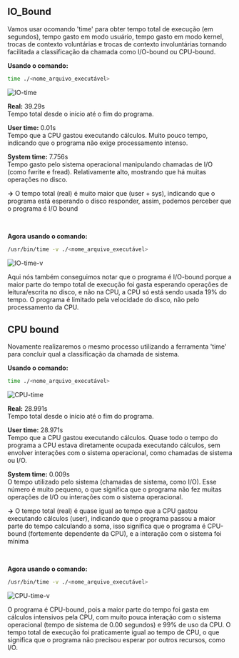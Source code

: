 ## IO_Bound

Vamos usar ocomando 'time' para obter tempo total de execução (em segundos), tempo gasto em modo usuário, tempo gasto em modo kernel, trocas de contexto voluntárias e trocas de contexto involuntárias tornando facilitada a classificação da chamada como I/O-bound ou CPU-bound.

**Usando o comando:**
```bash
time ./<nome_arquivo_executável>
```
![IO-time](https://github.com/user-attachments/assets/10b48012-b401-49c6-afb1-8c063e487da5)

**Real:** 39.29s  
Tempo total desde o início até o fim do programa.

**User time:** 0.01s  
Tempo que a CPU gastou executando cálculos. Muito pouco tempo, indicando que o programa não exige processamento intenso.

**System time:** 7.756s  
Tempo gasto pelo sistema operacional manipulando chamadas de I/O (como fwrite e fread). Relativamente alto, mostrando que há muitas operações no disco.

**->** O tempo total (real) é muito maior que (user + sys), indicando que o programa está esperando o disco responder, assim, podemos perceber que o programa é I/O bound

<br>

**Agora usando o comando:**
```bash
/usr/bin/time -v ./<nome_arquivo_executável>
```
![IO-time-v](https://github.com/user-attachments/assets/515a770f-0c62-4c8e-a7c7-63b2f3523630)

Aqui nós também conseguimos notar que o programa é I/O-bound porque a maior parte do tempo total de execução foi gasta esperando operações de leitura/escrita no disco, e não na CPU, a CPU só está sendo usada 19% do tempo. 
O programa é limitado pela velocidade do disco, não pelo processamento da CPU. 
<br>

## CPU bound

Novamente realizaremos o mesmo processo utilizando a ferramenta 'time' para concluir qual a classificação da chamada de sistema.

**Usando o comando:**
```bash
time ./<nome_arquivo_executável>
```
![CPU-time](https://github.com/user-attachments/assets/8ca0d38a-29f8-4246-8412-f240e8e843b8)

**Real:** 28.991s  
Tempo total desde o início até o fim do programa.

**User time:** 28.971s  
Tempo que a CPU gastou executando cálculos. Quase todo o tempo do programa a CPU estava diretamente ocupada executando cálculos, sem envolver interações com o sistema operacional, como chamadas de sistema ou I/O.

**System time:** 0.009s  
O tempo utilizado pelo sistema (chamadas de sistema, como I/O). Esse número é muito pequeno, o que significa que o programa não fez muitas operações de I/O ou interações com o sistema operacional.

**->** O tempo total (real) é quase igual ao tempo que a CPU gastou executando cálculos (user), indicando que o programa passou a maior parte do tempo calculando a soma, isso significa que o programa é CPU-bound (fortemente dependente da CPU), e a interação com o sistema foi mínima

<br>

**Agora usando o comando:**
```bash
/usr/bin/time -v ./<nome_arquivo_executável>
```
![CPU-time-v](https://github.com/user-attachments/assets/f9d95980-dca0-4583-8c18-f3a3fb0ace77)

O programa é CPU-bound, pois a maior parte do tempo foi gasta em cálculos intensivos pela CPU, com muito pouca interação com o sistema operacional (tempo de sistema de 0.00 segundos) e 99% de uso da CPU. O tempo total de execução foi praticamente igual ao tempo de CPU, o que significa que o programa não precisou esperar por outros recursos, como I/O. 

